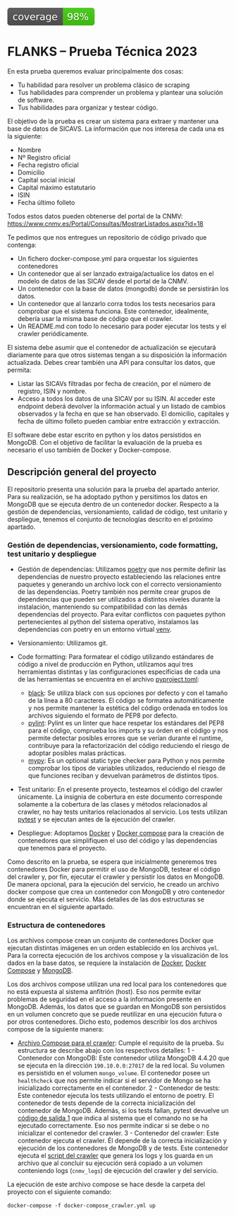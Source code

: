 [![cov](https://github.com/joseilberto/flanks-challenge/blob/main/coverage.svg)](https://github.com/joseilberto/flanks-challenge/actions)

# FLANKS – Prueba Técnica 2023

En esta prueba queremos evaluar principalmente dos cosas:

- Tu habilidad para resolver un problema clásico de scraping
- Tus habilidades para comprender un problema y plantear una solución de software.
- Tus habilidades para organizar y testear código.

El objetivo de la prueba es crear un sistema para extraer y mantener una base de datos de
SICAVS. La información que nos interesa de cada una es la siguiente:

- Nombre
- Nº Registro oficial
- Fecha registro oficial
- Domicilio
- Capital social inicial
- Capital máximo estatutario
- ISIN
- Fecha último folleto

Todos estos datos pueden obtenerse del portal de la CNMV:
[<https://www.cnmv.es/Portal/Consultas/MostrarListados.aspx?id=18>](<https://www.cnmv.es/Portal/Consultas/MostrarListados.aspx?id=18>)

Te pedimos que nos entregues un repositorio de código privado que contenga:

- Un fichero docker-compose.yml para orquestar los siguientes contenedores
- Un contenedor que al ser lanzado extraiga/actualice los datos en el modelo de datos de las SICAV desde el portal de la CNMV.
- Un contenedor con la base de datos (mongodb) donde se persistirán los datos.
- Un contenedor que al lanzarlo corra todos los tests necesarios para comprobar que el sistema funciona. Este contenedor, idealmente, debería usar la misma base de código que el crawler.
- Un README.md con todo lo necesario para poder ejecutar los tests y el crawler periódicamente.

El sistema debe asumir que el contenedor de actualización se ejecutará diariamente para que otros sistemas tengan a su disposición la información actualizada. Debes crear también una API para consultar los datos, que permita:

- Listar las SICAVs filtradas por fecha de creación, por el número de registro, ISIN y nombre.
- Acceso a todos los datos de una SICAV por su ISIN. Al acceder este endpoint deberá devolver la información actual y un listado de cambios observados y la fecha en que se han observado. El domicilio, capitales y fecha de último folleto pueden cambiar entre extracción y extracción.

El software debe estar escrito en python y los datos persistidos en MongoDB. Con el objetivo de facilitar la evaluación de la prueba es necesario el uso también de Docker y Docker-compose.

## Descripción general del proyecto

El repositorio presenta una solución para la prueba del apartado anterior. Para su realización, se ha adoptado python y persitimos los datos en MongoDB que se ejecuta dentro de un contenedor docker. Respecto a la gestión de dependencias, versionamiento, calidad de código, test unitario y despliegue, tenemos el conjunto de tecnologías descrito en el próximo apartado.

### Gestión de dependencias, versionamiento, code formatting, test unitario y despliegue

- Gestión de dependencias: Utilizamos [poetry](https://python-poetry.org/) que nos permite definir las dependencias de nuestro proyecto estableciendo las relaciones entre paquetes y generando un archivo lock con el correcto versionamiento de las dependencias. Poetry también nos permite crear grupos de dependencias que pueden ser utilizados a distintos niveles durante la instalación, manteniendo su compatibilidad con las demás dependencias del proyecto. Para evitar conflictos con paquetes python pertenecientes al python del sistema operativo, instalamos las dependencias con poetry en un entorno virtual [venv](https://docs.python.org/3/library/venv.html).

- Versionamiento: Utilizamos git.

- Code formatting: Para formatear el código utilizando estándares de código a nivel de producción en Python, utilizamos aquí tres herramientas distintas y las configuraciones específicias de cada una de las herramientas se encuentra en el archivo [pyproject.toml](https://github.com/joseilberto/flanks-challenge/blob/main/pyproject.toml):
  - [black](https://black.readthedocs.io/en/stable/): Se utiliza black con sus opciones por defecto y con el tamaño de la línea a 80 caracteres. El código se formatea automáticamente y nos permite mantener la estética del código ordenada en todos los archivos siguiendo el formato de PEP8 por defecto.
  - [pylint](https://www.pylint.org/): Pylint es un linter que hace respetar los estándares del PEP8 para el código, comprueba los imports y su órden en el código y nos permite detectar posibles errores que se verían durante el runtime, contribuye para la refactorización del código reduciendo el riesgo de adoptar posibles malas prácticas.
  - [mypy](https://mypy-lang.org/): Es un optional static type checker para Python y nos permite comprobar los tipos de variables utilizados, reduciendo el riesgo de que funciones reciban y devuelvan parámetros de distintos tipos.

- Test unitario: En el presente proyecto, testeamos el código del crawler únicamente. La insignia de cobertura en este documento corresponde solamente a la cobertura de las clases y métodos relacionados al crawler, no hay tests unitarios relacionados al servicio. Los tests utilizan [pytest](https://docs.pytest.org/en/7.4.x/) y se ejecutan antes de la ejecución del crawler.

- Despliegue: Adoptamos [Docker](https://www.docker.com/) y [Docker compose](https://docs.docker.com/compose/) para la creación de contenedores que simplifiquen el uso del código y las dependencias que tenemos para el proyecto.

Como descrito en la prueba, se espera que inicialmente generemos tres contenedores Docker para permitir el uso de MongoDB, testear el código del crawler y, por fin, ejecutar el crawler y persistir los datos en MongoDB. De manera opcional, para la ejecución del servicio, he creado un archivo docker compose que crea un contenedor con MongoDB y otro contenedor donde se ejecuta el servicio. Más detalles de las dos estructuras se encuentran en el siguiente apartado.

### Estructura de contenedores

Los archivos compose crean un conjunto de contenedores Docker que ejecutan distintas imágenes en un orden establecido en los archivos `yml`. Para la correcta ejecución de los archivos compose y la visualización de los dados en la base datos, se requiere la instalación de [Docker](https://docs.docker.com/engine/install/), [Docker Compose](https://docs.docker.com/compose/install/) y [MongoDB](https://www.mongodb.com/docs/manual/installation/).

Los dos archivos compose utilizan una red local para los contenedores que no está expuesta al sistema anfitrión (host). Eso nos permite evitar problemas de seguridad en el acceso a la información presente en MongoDB. Además, los datos que se guardan en MongoDB son persistidos en un volumen concreto que se puede reutilizar en una ejecución futura o por otros contenedores. Dicho esto, podemos describir los dos archivos compose de la siguiente manera:

- [Archivo Compose para el crawler](https://github.com/joseilberto/flanks-challenge/blob/main/docker-compose_crawler.yml): Cumple el requisito de la prueba. Su estructura se describe abajo con los respectivos detalles:
1 - Contenedor con MongoDB: Este contenedor utiliza MongoDB 4.4.20 que se ejecuta en la dirección `190.10.0.0:27017` de la red local. Su volumen es persistido en el volumen `mongo_volume`. El contenedor posee un `healthcheck` que nos permite indicar si el servidor de Mongo se ha inicializado correctamente en el contenedor.
2 - Contenedor de tests: Este contenedor ejecuta los tests utilizando el entorno de poetry. El contenedor de tests depende de la correcta inicialización del contenedor de MongoDB. Además, si los tests fallan, pytest devuelve un [código de salida 1](https://docs.pytest.org/en/7.1.x/reference/exit-codes.html) que indica al sistema que el comando no se ha ejecutado correctamente. Eso nos permite indicar si se debe o no inicializar el contenedor del crawler.
3 - Contenedor del crawler: Este contenedor ejecuta el crawler. Él depende de la correcta inicialización y ejecución de los contenedores de MongoDB y de tests. Este contenedor ejecuta el [script del crawler](https://github.com/joseilberto/flanks-challenge/blob/main/src/run_cnmv_crawler.py) que genera los logs y los guarda en un archivo que al concluir su ejecución será copiado a un volumen conteniendo logs (`cnmv_logs`) de ejecución del crawler y del servicio.

La ejecución de este archivo compose se hace desde la carpeta del proyecto con el siguiente comando:

```console
docker-compose -f docker-compose_crawler.yml up
```
